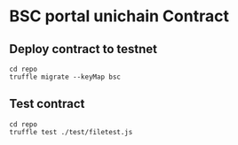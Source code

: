 # BSC portal unichain Contract

## Deploy contract to testnet

```
cd repo
truffle migrate --keyMap bsc
```

## Test contract
```
cd repo
truffle test ./test/filetest.js
```
